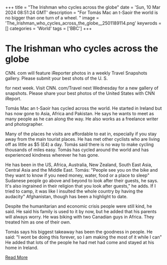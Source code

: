 +++
title = "The Irishman who cycles across the globe"
date = 'Sun, 10 Mar 2024 08:51:24 GMT'
description = "For Tomás Mac an t-Saoir the world is no bigger than one turn of a wheel. "
image = 'The_Irishman_who_cycles_across_the_globe__2501189114.png'
keywrods =  []
categories = 'World'
tags = ['BBC']
+++

# The Irishman who cycles across the globe

CNN.
com will feature iReporter photos in a weekly Travel Snapshots gallery.
Please submit your best shots of the U.
S.

for next week.
Visit CNN.
com/Travel next Wednesday for a new gallery of snapshots.
Please share your best photos of the United States with CNN iReport.

Tomás Mac an t-Saoir has cycled across the world.
He started in Ireland but has now gone to Asia, Africa and Pakistan.
He says he wants to meet as many people as he can along the way.
He also works as a freelance writer and photographer.

Many of the places he visits are affordable to eat in, especially if you stay away from the main tourist places.
He has met other cyclists who are living off as little as $5 (£4) a day.
Tomás said there is no way to make cycling thousands of miles easy.
Tomás has cycled around the world and has experienced kindness wherever he has gone.

He has been in the US, Africa, Australia, New Zealand, South East Asia, Central Asia and the Middle East.
Tomás: "People see you on the bike and they want to know if you need money, water, food or a place to sleep" Sudanese people go above and beyond to look after their guests, he says.
It<bb>'s also ingrained in their religion that you look after guests," he adds.
If I tried to camp, it was like I insulted the whole country by having the audacity" Afghanistan, though has been a highlight to date.

Despite the humanitarian and economic crisis people were still kind, he said.
He said his family is used to it by now, but he added that his parents will always worry.
He was biking with two Canadian guys in Africa.
They treated him as one of their own.

Tomás says his biggest takeaway has been the goodness in people.
He said: "I wont be doing this forever, so I am making the most of it while I can" He added that lots of the people he had met had come and stayed at his home in Ireland.


[Read More](https://www.bbc.com/news/articles/cn04gyg2k86o)
